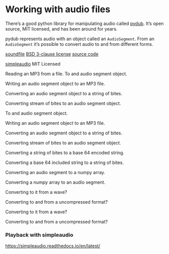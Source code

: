 # Working with audio files

There’s a good python library for manipulating audio called
[pydub](https://github.com/jiaaro/pydub).
It’s open source, MIT licensed, and has been around for years.

pydub represents audio with an object called an `AudioSegment`.
From an `AudioSegment` it’s possible to convert audio to and from
different forms.

[soundfile](https://python-soundfile.readthedocs.io/)
[BSD 3-clause license](https://en.wikipedia.org/wiki/BSD_licenses)
[source code](https://github.com/bastibe/python-soundfile)

[simpleaudio](https://simpleaudio.readthedocs.io/en/latest/index.html)
MIT Licensed

Reading an MP3 from a file. To and audio segment object.

Writing an audio segment object to an MP3 file.

Converting an audio segment object to a string of bites.

Converting stream of bites to an audio segment object.

To and audio segment object.

Writing an audio segment object to an MP3 file.

Converting an audio segment object to a string of bites.

Converting stream of bites to an audio segment object.

Converting a string of bites to a base 64 encoded string.

Converting a base 64 included string to a string of bites.

Converting an audio segment to a numpy array.

Converting a numpy array to an audio segment.

Converting to it from a wave?

Converting to and from a uncompressed format?

Converting to it from a wave?

Converting to and from a uncompressed format?

### Playback with simpleaudio

https://simpleaudio.readthedocs.io/en/latest/
